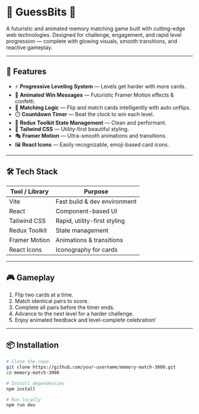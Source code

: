# 🧠 GuessBits 🚀

A futuristic and animated memory matching game built with cutting-edge web technologies. Designed for challenge, engagement, and rapid level progression — complete with glowing visuals, smooth transitions, and reactive gameplay.

---

## 🚀 Features

- ⚡ **Progressive Leveling System** — Levels get harder with more cards.
- 🎉 **Animated Win Messages** — Futuristic Framer Motion effects & confetti.
- 🧠 **Matching Logic** — Flip and match cards intelligently with auto unflips.
- ⏱️ **Countdown Timer** — Beat the clock to win each level.
- 🧬 **Redux Toolkit State Management** — Clean and performant.
- 🎨 **Tailwind CSS** — Utility-first beautiful styling.
- 🎭 **Framer Motion** — Ultra-smooth animations and transitions.
- 🖼️ **React Icons** — Easily recognizable, emoji-based card icons.

---

## 🛠️ Tech Stack

| Tool / Library     | Purpose                      |
|--------------------|------------------------------|
| Vite               | Fast build & dev environment |
| React              | Component-based UI           |
| Tailwind CSS       | Rapid, utility-first styling |
| Redux Toolkit      | State management             |
| Framer Motion      | Animations & transitions     |
| React Icons        | Iconography for cards        |

---

## 🎮 Gameplay

1. Flip two cards at a time.
2. Match identical pairs to score.
3. Complete all pairs before the timer ends.
4. Advance to the next level for a harder challenge.
5. Enjoy animated feedback and level-complete celebration!

---

## 📦 Installation

```bash
# Clone the repo
git clone https://github.com/your-username/memory-match-3000.git
cd memory-match-3000

# Install dependencies
npm install

# Run locally
npm run dev
